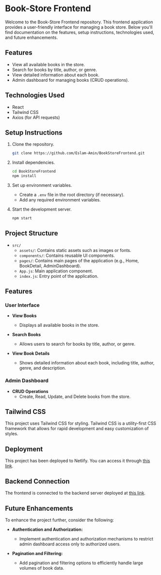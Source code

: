 

# Book-Store Frontend

Welcome to the Book-Store Frontend repository. This frontend application provides a user-friendly interface for managing a book store. Below you'll find documentation on the features, setup instructions, technologies used, and future enhancements.

## Features

- View all available books in the store.
- Search for books by title, author, or genre.
- View detailed information about each book.
- Admin dashboard for managing books (CRUD operations).

## Technologies Used

- React
- Tailwind CSS
- Axios (for API requests)

## Setup Instructions

1. Clone the repository.
   ```bash
   git clone https://github.com/Eslam-Amin/BookStoreFrontend.git
   ```

2. Install dependencies.
   ```bash
   cd BookStoreFrontend
   npm install
   ```

3. Set up environment variables.
   - Create a `.env` file in the root directory (if necessary).
   - Add any required environment variables.

4. Start the development server.
   ```bash
   npm start
   ```

## Project Structure

- `src/`
  - `assets/`: Contains static assets such as images or fonts.
  - `components/`: Contains reusable UI components.
  - `pages/`: Contains main pages of the application (e.g., Home, BookDetail, AdminDashboard).
  - `App.js`: Main application component.
  - `index.js`: Entry point of the application.

## Features

### User Interface

- **View Books**
  - Displays all available books in the store.

- **Search Books**
  - Allows users to search for books by title, author, or genre.

- **View Book Details**
  - Shows detailed information about each book, including title, author, genre, and description.

### Admin Dashboard

- **CRUD Operations**
  - Create, Read, Update, and Delete books from the store.

## Tailwind CSS

This project uses Tailwind CSS for styling. Tailwind CSS is a utility-first CSS framework that allows for rapid development and easy customization of styles.

## Deployment

This project has been deployed to Netlify. You can access it through [this link](https://bookstore-mernstack-app.netlify.app/).

## Backend Connection

The frontend is connected to the backend server deployed at [this link](https://bookstorebackend-hzhl.onrender.com/books).

## Future Enhancements

To enhance the project further, consider the following:

- **Authentication and Authorization:**
  - Implement authentication and authorization mechanisms to restrict admin dashboard access only to authorized users.
  
- **Pagination and Filtering:**
  - Add pagination and filtering options to efficiently handle large volumes of book data.
  
